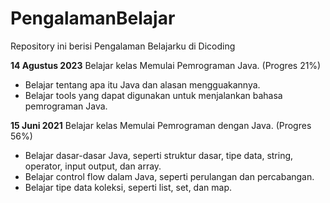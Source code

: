 # PengalamanBelajar
Repository ini berisi Pengalaman Belajarku di Dicoding

**14 Agustus 2023**
Belajar kelas Memulai Pemrograman Java. (Progres 21%)
  * Belajar tentang apa itu Java dan alasan mengguakannya.
  * Belajar tools yang dapat digunakan untuk menjalankan bahasa pemrograman Java.
    
**15 Juni 2021**
Belajar kelas Memulai Pemrograman dengan Java. (Progres 56%)
  * Belajar dasar-dasar Java, seperti struktur dasar, tipe data, string, operator, input output, dan array.
  * Belajar control flow dalam Java, seperti perulangan dan percabangan.
  * Belajar tipe data koleksi, seperti list, set, dan map.
